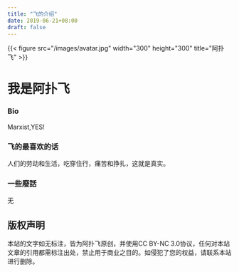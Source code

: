 ```yaml
---
title: "飞的介绍"
date: 2019-06-21+08:00
draft: false
---
```


{{< figure src="/images/avatar.jpg" width="300" height="300" title="阿扑飞" >}}

# 我是阿扑飞

### Bio

Marxist,YES!

### 飞的最喜欢的话

人们的劳动和生活，吃穿住行，痛苦和挣扎，这就是真实。

### 一些廢話

无

## 版权声明

本站的文字如无标注，皆为阿扑飞原创，并使用CC BY-NC 3.0协议，任何对本站文章的引用都需标注出处，禁止用于商业之目的。如侵犯了您的权益，请联系本站进行删除。